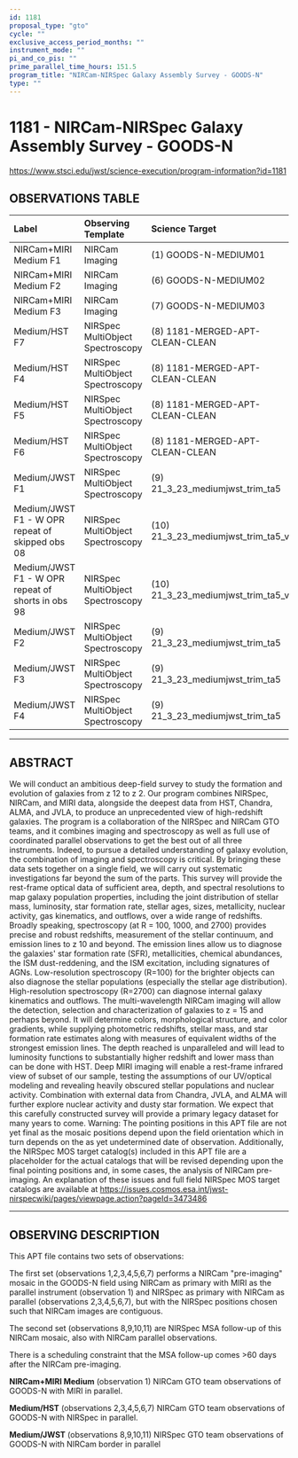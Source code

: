 ```yaml
---
id: 1181
proposal_type: "gto"
cycle: ""
exclusive_access_period_months: ""
instrument_mode: ""
pi_and_co_pis: ""
prime_parallel_time_hours: 151.5
program_title: "NIRCam-NIRSpec Galaxy Assembly Survey - GOODS-N"
type: ""
---
```

# 1181 - NIRCam-NIRSpec Galaxy Assembly Survey - GOODS-N
https://www.stsci.edu/jwst/science-execution/program-information?id=1181
## OBSERVATIONS TABLE
| Label                                   | Observing Template                  | Science Target                     |
| :-------------------------------------- | :---------------------------------- | :--------------------------------- |
| NIRCam+MIRI Medium F1                   | NIRCam Imaging                      | (1) GOODS-N-MEDIUM01               |
| NIRCam+MIRI Medium F2                   | NIRCam Imaging                      | (6) GOODS-N-MEDIUM02               |
| NIRCam+MIRI Medium F3                   | NIRCam Imaging                      | (7) GOODS-N-MEDIUM03               |
| Medium/HST F7                           | NIRSpec MultiObject Spectroscopy    | (8) 1181-MERGED-APT-CLEAN-CLEAN    |
| Medium/HST F4                           | NIRSpec MultiObject Spectroscopy    | (8) 1181-MERGED-APT-CLEAN-CLEAN    |
| Medium/HST F5                           | NIRSpec MultiObject Spectroscopy    | (8) 1181-MERGED-APT-CLEAN-CLEAN    |
| Medium/HST F6                           | NIRSpec MultiObject Spectroscopy    | (8) 1181-MERGED-APT-CLEAN-CLEAN    |
| Medium/JWST F1                          | NIRSpec MultiObject Spectroscopy    | (9) 21_3_23_mediumjwst_trim_ta5    |
| Medium/JWST F1 - W OPR repeat of skipped obs 08 | NIRSpec MultiObject Spectroscopy    | (10) 21_3_23_mediumjwst_trim_ta5_v2 |
| Medium/JWST F1 - W OPR repeat of shorts in obs 98 | NIRSpec MultiObject Spectroscopy    | (10) 21_3_23_mediumjwst_trim_ta5_v2 |
| Medium/JWST F2                          | NIRSpec MultiObject Spectroscopy    | (9) 21_3_23_mediumjwst_trim_ta5    |
| Medium/JWST F3                          | NIRSpec MultiObject Spectroscopy    | (9) 21_3_23_mediumjwst_trim_ta5    |
| Medium/JWST F4                          | NIRSpec MultiObject Spectroscopy    | (9) 21_3_23_mediumjwst_trim_ta5    |

---

## ABSTRACT

We will conduct an ambitious deep-field survey to study the formation and evolution of galaxies from z 12 to z 2. Our program combines NIRSpec, NIRCam, and MIRI data, alongside the deepest data from HST, Chandra, ALMA, and JVLA, to produce an unprecedented view of high-redshift galaxies. The program is a collaboration of the NIRSpec and NIRCam GTO teams, and it combines imaging and spectroscopy as well as full use of coordinated parallel observations to get the best out of all three instruments. Indeed, to pursue a detailed understanding of galaxy evolution, the combination of imaging and spectroscopy is critical. By bringing these data sets together on a single field, we will carry out systematic investigations far beyond the sum of the parts. This survey will provide the rest-frame optical data of sufficient area, depth, and spectral resolutions to map galaxy population properties, including the joint distribution of stellar mass, luminosity, star formation rate, stellar ages, sizes, metallicity, nuclear activity, gas kinematics, and outflows, over a wide range of redshifts. Broadly speaking, spectroscopy (at R = 100, 1000, and 2700) provides precise and robust redshifts, measurement of the stellar continuum, and emission lines to z 10 and beyond. The emission lines allow us to diagnose the galaxies' star formation rate (SFR), metallicities, chemical abundances, the ISM dust-reddening, and the ISM excitation, including signatures of AGNs. Low-resolution spectroscopy (R=100) for the brighter objects can also diagnose the stellar populations (especially the stellar age distribution). High-resolution spectroscopy (R=2700) can diagnose internal galaxy kinematics and outflows. The multi-wavelength NIRCam imaging will allow the detection, selection and characterization of galaxies to z = 15 and perhaps beyond. It will determine colors, morphological structure, and color gradients, while supplying photometric redshifts, stellar mass, and star formation rate estimates along with measures of equivalent widths of the strongest emission lines. The depth reached is unparalleled and will lead to luminosity functions to substantially higher redshift and lower mass than can be done with HST. Deep MIRI imaging will enable a rest-frame infrared view of subset of our sample, testing the assumptions of our UV/optical modeling and revealing heavily obscured stellar populations and nuclear activity. Combination with external data from Chandra, JVLA, and ALMA will further explore nuclear activity and dusty star formation. We expect that this carefully constructed survey will provide a primary legacy dataset for many years to come. Warning: The pointing positions in this APT file are not yet final as the mosaic positions depend upon the field orientation which in turn depends on the as yet undetermined date of observation. Additionally, the NIRSpec MOS target catalog(s) included in this APT file are a placeholder for the actual catalogs that will be revised depending upon the final pointing positions and, in some cases, the analysis of NIRCam pre-imaging. An explanation of these issues and full field NIRSpec MOS target catalogs are available at https://issues.cosmos.esa.int/jwst-nirspecwiki/pages/viewpage.action?pageId=3473486

---

## OBSERVING DESCRIPTION

This APT file contains two sets of observations:

The first set (observations 1,2,3,4,5,6,7) performs a NIRCam "pre-imaging" mosaic in the GOODS-N field using NIRCam as primary with MIRI as the parallel instrument (observation 1) and NIRSpec as primary with NIRCam as parallel (observations 2,3,4,5,6,7), but with the NIRSpec positions chosen such that NIRCam images are contiguous.

The second set (observations 8,9,10,11) are NIRSpec MSA follow-up of this NIRCam mosaic, also with NIRCam parallel observations.

There is a scheduling constraint that the MSA follow-up comes >60 days after the NIRCam pre-imaging.

**NIRCam+MIRI Medium** (observation 1)
NIRCam GTO team observations of GOODS-N with MIRI in parallel.

**Medium/HST** (observations 2,3,4,5,6,7)
NIRCam GTO team observations of GOODS-N with NIRSpec in parallel.

**Medium/JWST** (observations 8,9,10,11)
NIRSpec GTO team observations of GOODS-N with NIRCam border in parallel